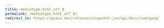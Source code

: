 ```yaml
---
title: mediatype.html_utf_8
permalink: /mediatype.html_utf_8/
redirect_to: https://guava.dev/releases/snapshot-jre/api/docs/com/google/common/net/MediaType.html#HTML_UTF_8
---
```

